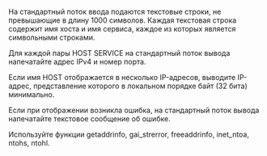 На стандартный поток ввода подаются текстовые строки, не превышающие в длину 1000 символов. Каждая текстовая строка содержит имя хоста и имя сервиса, каждое из которых является символьными строками.

Для каждой пары HOST SERVICE на стандартный поток вывода напечатайте адрес IPv4 и номер порта.

Если имя HOST отображается в несколько IP-адресов, выводите IP-адрес, представление которого в локальном порядке байт (32 бита) минимально.

Если при отображении возникла ошибка, на стандартный поток вывода напечатайте текстовое сообщение об ошибке.

Используйте функции getaddrinfo, gai_strerror, freeaddrinfo, inet_ntoa, ntohs, ntohl.
